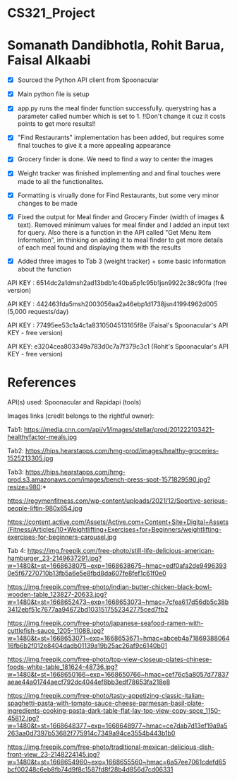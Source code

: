 # CS321_Project
# Somanath Dandibhotla, Rohit Barua, Faisal Alkaabi

- [x] Sourced the Python API client from Spoonacular

- [x] Main python file is setup

- [x] app.py runs the meal finder function successfully. querystring has a parameter called number which is set to 1. !!Don't change it cuz it costs points to get more results!!

- [x] "Find Restaurants" implementation has been added, but requires some final touches to give it a more appealing appearance

- [x] Grocery finder is done. We need to find a way to center the images

- [x] Weight tracker was finished implementing and and final touches were made to all the functionalites.

- [x] Formatting is virually done for Find Restaurants, but some very minor changes to be made

- [x] Fixed the output for Meal finder and Grocery Finder (width of images & text). Removed minimum values for meal finder and I added an input text for query. Also there is a function in the API called "Get Menu Item Information", im thinking on adding it to meal finder to get more details of each meal found and displaying them with the results

- [x] Added three images to Tab 3 (weight tracker) + some basic information about the function



API KEY : 6514dc2a1dmsh2ad13bdb1c40ba5p1c95b1jsn9922c38c90fa (free version)

API KEY : 442463fda5msh2003056aa2a46ebp1d1738jsn41994962d005 (5,000 requests/day)

API KEY : 77495ee53c1a4c1a8310504513165f8e (Faisal's Spoonacular's API KEY - free version)

API KEY: e3204cea803349a783d0c7a7f379c3c1 (Rohit's Spoonacular's API KEY - free version)


# References

API(s) used: Spoonacular and Rapidapi (tools)

Images links (credit belongs to the rightful owner):

Tab1:
https://media.cnn.com/api/v1/images/stellar/prod/201222103421-healthyfactor-meals.jpg


Tab2:
https://hips.hearstapps.com/hmg-prod/images/healthy-groceries-1525213305.jpg


Tab3:
https://hips.hearstapps.com/hmg-prod.s3.amazonaws.com/images/bench-press-spot-1571829590.jpg?resize=980:*

https://regymenfitness.com/wp-content/uploads/2021/12/Sportive-serious-people-liftin-980x654.jpg

https://content.active.com/Assets/Active.com+Content+Site+Digital+Assets/Fitness/Articles/10+Weightlifting+Exercises+for+Beginners/weightlifting-exercises-for-beginners-carousel.jpg


Tab 4:
https://img.freepik.com/free-photo/still-life-delicious-american-hamburger_23-2149637291.jpg?w=1480&t=st=1668638075~exp=1668638675~hmac=edf0afa2de94963930e5f67270710b13fb5a6e5e8fbd8da607fe8fef1c61f0e0

https://img.freepik.com/free-photo/indian-butter-chicken-black-bowl-wooden-table_123827-20633.jpg?w=1480&t=st=1668652473~exp=1668653073~hmac=7cfea617d56db5c38b3412ebf51c7677aa94672bd1031517552342775ced7fb2

https://img.freepik.com/free-photo/japanese-seafood-ramen-with-cuttlefish-sauce_1205-11088.jpg?w=1480&t=st=1668653071~exp=1668653671~hmac=abceb4a7186938806416fb6b2f012e8404dadb01139a19b25ac26af9c6140b01

https://img.freepik.com/free-photo/top-view-closeup-plates-chinese-foods-white-table_181624-48736.jpg?w=1480&t=st=1668650166~exp=1668650766~hmac=cef76c5a8057d77837aeae44a01744aecf792dc4044ef8bb3edf78653fa218e8

https://img.freepik.com/free-photo/tasty-appetizing-classic-italian-spaghetti-pasta-with-tomato-sauce-cheese-parmesan-basil-plate-ingredients-cooking-pasta-dark-table-flat-lay-top-view-copy-spce_1150-45812.jpg?w=1480&t=st=1668648377~exp=1668648977~hmac=ce7dab7d13ef19a9a5263aa0d7397b53682f775914c7349a94ce3554b443b1b0

https://img.freepik.com/free-photo/traditional-mexican-delicious-dish-front-view_23-2148224145.jpg?w=1480&t=st=1668654960~exp=1668655560~hmac=6a57ee7061cdefd65bcf00248c6eb8fb74d9f8c1587fd8f28b4d856d7cd06331



